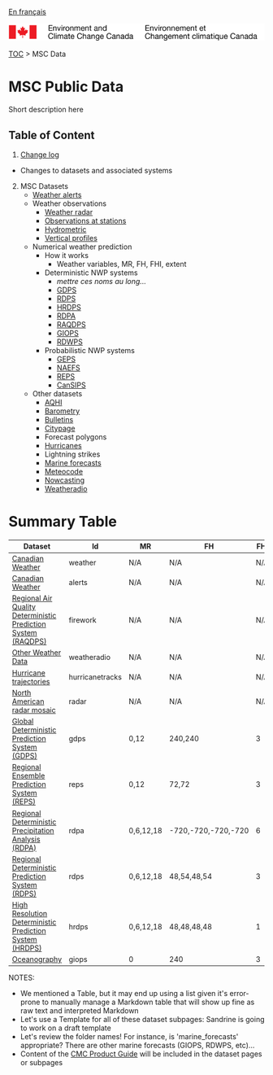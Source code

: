 [En français](readme_fr.md)

![ECCC logo](../img_eccc-logo.png)

[TOC](../readme_en.md) > MSC Data


MSC Public Data
===============

Short description here

Table of Content
----------------

1. [Change log](changelog_en.md)
  * Changes to datasets and associated systems

2. MSC Datasets
    * [Weather alerts](alerts/readme_en.md)
    * Weather observations
        * [Weather radar](obs_radar/readme_en.md)
        * [Observations at stations](obs_stations/readme.md)
        * [Hydrometric](obs_hydrometric/readme_en.md)
        * [Vertical profiles](obs_vertical-profiles/readme.md)
    * Numerical weather prediction
        * How it works
            * Weather variables, MR, FH, FHI, extent
        * Deterministic NWP systems
            * _mettre ces noms au long..._
            * [GDPS](nwp_gdps/readme_en.md)
            * [RDPS](nwp_rdps/readme_en.md)
            * [HRDPS](nwp_hrdps/readme_en.md)
            * [RDPA](nwp_rdpa/readme_en.md)
            * [RAQDPS](nwp_raqdps/readme_en.md)
            * [GIOPS](nwp_giops/readme_en.md)
            * [RDWPS](nwp_rdwps/readme_en.md)
        * Probabilistic NWP systems
            * [GEPS](nwp_geps/readme_en.md)
            * [NAEFS](nwp_naefs/readme_en.md)
            * [REPS](nwp_reps/readme_en.md)
            * [CanSIPS](nwp_cansips/readme_en.md)
    * Other datasets
        * [AQHI](aqhi/readme_en.md)
        * [Barometry](barometry/readme_en.md)
        * [Bulletins](bulletins/readme_en.md)
        * [Citypage](citypage/readme_en.md)
        * Forecast polygons
        * [Hurricanes](hurricanes/readme_en.md)
        * Lightning strikes
        * [Marine forecasts](marine-forecasts/readme_en.md)
        * [Meteocode](meteocode/readme_en.md)
        * [Nowcasting](nowcasting/readme.md)
        * [Weatheradio](weatheradio/readme_en.md)


# Summary Table
Dataset                                                                                         | Id              | MR        | FH                  | FHI | N. 
------------------------------------------------------------------------------------------------|-----------------|-----------|---------------------|-----|----
[Canadian Weather](citypage/geomet-citypage_en.md)                                              | weather         | N/A       | N/A                 | N/A | 1  
[Canadian Weather](alerts/geomet-alerts_en.md)                                                  | alerts          | N/A       | N/A                 | N/A | 1  
[Regional Air Quality Deterministic Prediction System (RAQDPS)](firework/geomet-firework_en.md) | firework        | N/A       | N/A                 | N/A | 1  
[Other Weather Data](weatheradio/geomet-weatheradio_en.md)                                      | weatheradio     | N/A       | N/A                 | N/A | 1  
[Hurricane trajectories](hurricanes/geomet-hurricanes_en.md)                                    | hurricanetracks | N/A       | N/A                 | N/A | 4  
[North American radar mosaic](obs_radar/geomet-radar_en.md)                                     | radar           | N/A       | N/A                 | N/A | 4  
[Global Deterministic Prediction System (GDPS)](nwp_gdps/geomet-gdps-en.md)                     | gdps            | 0,12      | 240,240             | 3   | 41 
[Regional Ensemble Prediction System (REPS)](nwp_reps/geomet-reps_fr.md)                        | reps            | 0,12      | 72,72               | 3   | 428
[Regional Deterministic Precipitation Analysis (RDPA)](nwp_rdpa/geomet-rdpa_en.md)              | rdpa            | 0,6,12,18 | -720,-720,-720,-720 | 6   | 3  
[Regional Deterministic Prediction System (RDPS)](nwp_rdps/geomet-rdps_en.md)                   | rdps            | 0,6,12,18 | 48,54,48,54         | 3   | 41 
[High Resolution Deterministic Prediction System (HRDPS)](nwp_hrdps/geomet-hrdps_en.md)         | hrdps           | 0,6,12,18 | 48,48,48,48         | 1   | 33 
[Oceanography](nwp_giops/geomet-giops-en.md)                                                    | giops           | 0         | 240                 | 3   | 16 


NOTES:
* We mentioned a Table, but it may end up using a list given it's error-prone to manually manage a Markdown table that will show up fine as raw text and interpreted Markdown
* Let's use a Template for all of these dataset subpages: Sandrine is going to work on a draft template
* Let's review the folder names! For instance, is 'marine_forecasts' appropriate? There are other marine forecasts (GIOPS, RDWPS, etc)...
* Content of the [CMC Product Guide](http://collaboration.cmc.ec.gc.ca/cmc/cmoi/product_guide/index_e.html) will be included in the dataset pages or subpages



